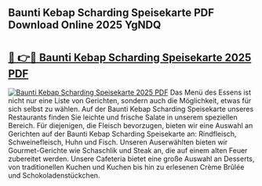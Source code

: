 ## Baunti Kebap Scharding Speisekarte PDF Download Online 2025 YgNDQ

# <h2><a href="http://gcdy3l1.nevu.top/?p=Baunti+Kebap+Scharding+Speisekarte">🔗 👉🔴 Baunti Kebap Scharding Speisekarte 2025 PDF</a></h2>

[![Baunti Kebap Scharding Speisekarte 2025 PDF](https://i.imgur.com/dBaPXMq.png)](http://gcdy3l1.nevu.top/?p=Baunti+Kebap+Scharding+Speisekarte)
Das Menü des Essens ist nicht nur eine Liste von Gerichten, sondern auch die Möglichkeit, etwas für sich selbst zu wählen. Auf der Baunti Kebap Scharding Speisekarte unseres Restaurants finden Sie leichte und frische Salate in unserem speziellen Bereich. Für diejenigen, die Fleisch bevorzugen, bieten wir eine Auswahl an Gerichten auf der Baunti Kebap Scharding Speisekarte an: Rindfleisch, Schweinefleisch, Huhn und Fisch. Unseren Auserwählten bieten wir Gourmet-Gerichte wie Schaschlik und Steak an, die auf einem alten Feuer zubereitet werden. Unsere Cafeteria bietet eine große Auswahl an Desserts, von traditionellen Kuchen und Kuchen bis hin zu erlesenen Crème Brûlée und Schokoladenstückchen.
